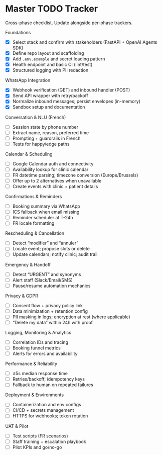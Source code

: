 # Master TODO Tracker

Cross-phase checklist. Update alongside per-phase trackers.

Foundations
- [x] Select stack and confirm with stakeholders (FastAPI + OpenAI Agents SDK)
- [x] Define repo layout and scaffolding
- [x] Add `.env.example` and secret loading pattern
- [x] Health endpoint and basic CI (lint/test)
- [x] Structured logging with PII redaction

WhatsApp Integration
- [x] Webhook verification (GET) and inbound handler (POST)
- [x] Send API wrapper with retry/backoff
- [x] Normalize inbound messages; persist envelopes (in-memory)
- [x] Sandbox setup and documentation

Conversation & NLU (French)
- [ ] Session state by phone number
- [ ] Extract name, reason, preferred time
- [ ] Prompting + guardrails in French
- [ ] Tests for happy/edge paths

Calendar & Scheduling
- [ ] Google Calendar auth and connectivity
- [ ] Availability lookup for clinic calendar
- [ ] FR datetime parsing; timezone conversion (Europe/Brussels)
- [ ] Offer up to 2 alternatives when unavailable
- [ ] Create events with clinic + patient details

Confirmations & Reminders
- [ ] Booking summary via WhatsApp
- [ ] ICS fallback when email missing
- [ ] Reminder scheduler at T-24h
- [ ] FR locale formatting

Rescheduling & Cancellation
- [ ] Detect “modifier” and “annuler”
- [ ] Locate event; propose slots or delete
- [ ] Update calendars; notify clinic; audit trail

Emergency & Handoff
- [ ] Detect “URGENT” and synonyms
- [ ] Alert staff (Slack/Email/SMS)
- [ ] Pause/resume automation mechanics

Privacy & GDPR
- [ ] Consent flow + privacy policy link
- [ ] Data minimization + retention config
- [ ] PII masking in logs; encryption at rest (where applicable)
- [ ] “Delete my data” within 24h with proof

Logging, Monitoring & Analytics
- [ ] Correlation IDs and tracing
- [ ] Booking funnel metrics
- [ ] Alerts for errors and availability

Performance & Reliability
- [ ] ≤5s median response time
- [ ] Retries/backoff; idempotency keys
- [ ] Fallback to human on repeated failures

Deployment & Environments
- [ ] Containerization and env configs
- [ ] CI/CD + secrets management
- [ ] HTTPS for webhooks; token rotation

UAT & Pilot
- [ ] Test scripts (FR scenarios)
- [ ] Staff training + escalation playbook
- [ ] Pilot KPIs and go/no-go
